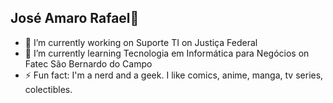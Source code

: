 ## José Amaro Rafael👋
- 🔭 I’m currently working on Suporte TI on Justiça Federal
- 🌱 I’m currently learning Tecnologia em Informática para Negócios on Fatec São Bernardo do Campo
- ⚡ Fun fact: I'm a nerd and a geek. I like comics, anime, manga, tv series, colectibles.
